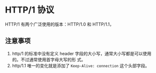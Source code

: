 # HTTP/1 协议

HTTP/1 有两个广泛使用的版本：HTTP/1.0 和 HTTP/1.1，

## 注意事项

1. http/1 的标准中没有定义 header 字段的大小写，通常大小写都是可以使用的。不过通常使用首字母大写的形
   式。
2. http/1.1 唯一的变化就是添加了 `Keep-Alive: connection` 这个头部字段。
